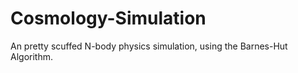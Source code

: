# Cosmology-Simulation
An pretty scuffed N-body physics simulation, using the Barnes-Hut Algorithm.

